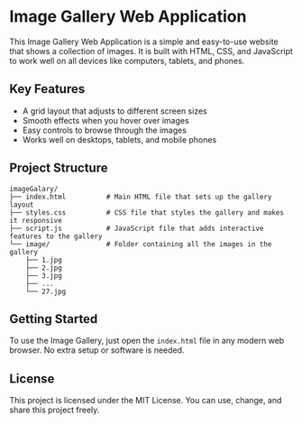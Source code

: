 # Image Gallery Web Application

This Image Gallery Web Application is a simple and easy-to-use website that shows a collection of images. It is built with HTML, CSS, and JavaScript to work well on all devices like computers, tablets, and phones.

## Key Features

- A grid layout that adjusts to different screen sizes
- Smooth effects when you hover over images
- Easy controls to browse through the images
- Works well on desktops, tablets, and mobile phones

## Project Structure

```
imageGalary/
├── index.html          # Main HTML file that sets up the gallery layout
├── styles.css          # CSS file that styles the gallery and makes it responsive
├── script.js           # JavaScript file that adds interactive features to the gallery
└── image/              # Folder containing all the images in the gallery
    ├── 1.jpg
    ├── 2.jpg
    ├── 3.jpg
    ├── ...
    └── 27.jpg
```

## Getting Started

To use the Image Gallery, just open the `index.html` file in any modern web browser. No extra setup or software is needed.

## License

This project is licensed under the MIT License. You can use, change, and share this project freely.
